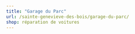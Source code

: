 ```yaml
---
title: "Garage du Parc"
url: /sainte-genevieve-des-bois/garage-du-parc/
shop: réparation de voitures
---
```


